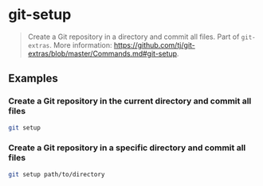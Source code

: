 # git-setup

> Create a Git repository in a directory and commit all files. Part of `git-extras`. More information: <https://github.com/tj/git-extras/blob/master/Commands.md#git-setup>.

## Examples

### Create a Git repository in the current directory and commit all files

```bash
git setup
```

### Create a Git repository in a specific directory and commit all files

```bash
git setup path/to/directory
```
